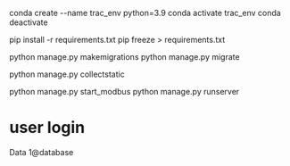 conda create --name trac_env python=3.9
conda activate trac_env
conda deactivate

pip install -r requirements.txt
pip freeze > requirements.txt

python manage.py makemigrations
python manage.py migrate

python manage.py collectstatic


python manage.py start_modbus
python manage.py runserver

# user login
Data
1@database